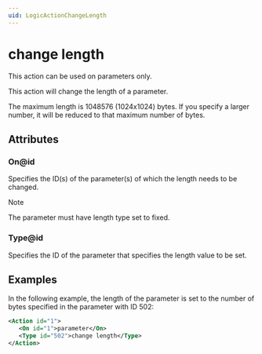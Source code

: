 ```yaml
---
uid: LogicActionChangeLength
---
```


# change length

This action can be used on parameters only.

This action will change the length of a parameter.

The maximum length is 1048576 (1024x1024) bytes. If you specify a larger number, it will be reduced to that maximum number of bytes.

## Attributes

### On@id

Specifies the ID(s) of the parameter(s) of which the length needs to be changed.

> [!NOTE]
> The parameter must have length type set to fixed.

### Type@id

Specifies the ID of the parameter that specifies the length value to be set.

## Examples

In the following example, the length of the parameter is set to the number of bytes specified in the parameter with ID 502:

```xml
<Action id="1">
   <On id="1">parameter</On>
   <Type id="502">change length</Type>
</Action>
```
